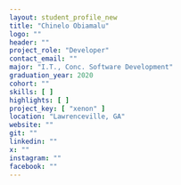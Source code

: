 ```yaml
---
layout: student_profile_new
title: "Chinelo Obiamalu"
logo: ""
header: ""
project_role: "Developer"
contact_email: ""
major: "I.T., Conc. Software Development"
graduation_year: 2020
cohort: ""
skills: [ ]
highlights: [ ]
project_key: [ "xenon" ]
location: "Lawrenceville, GA"
website: ""
git: ""
linkedin: ""
x: ""
instagram: ""
facebook: ""
---
```


